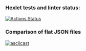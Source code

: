 ### Hexlet tests and linter status:
[![Actions Status](https://github.com/HazretAger/frontend-project-lvl2/workflows/hexlet-check/badge.svg)](https://github.com/HazretAger/frontend-project-lvl2/actions)

### Comparison of flat JSON files
[![asciicast](https://asciinema.org/a/HB02J9fALOcq8i1bpLk1PLZah.svg)](https://asciinema.org/a/HB02J9fALOcq8i1bpLk1PLZah)